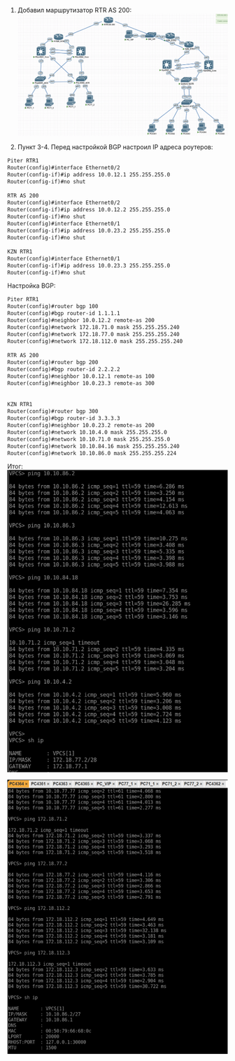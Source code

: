 1. Добавил маршрутизатор RTR AS 200:
![](images/Лабораторная%20№5.%20BGP.-21.10.2025-19_10.png)

2. Пункт 3-4. Перед настройкой BGP настроил IP адреса роутеров:
```
Piter RTR1
Router(config)#interface Ethernet0/2
Router(config-if)#ip address 10.0.12.1 255.255.255.0
Router(config-if)#no shut

RTR AS 200
Router(config)#interface Ethernet0/2
Router(config-if)#ip address 10.0.12.2 255.255.255.0
Router(config-if)#no shut
Router(config)#interface Ethernet0/1
Router(config-if)#ip address 10.0.23.2 255.255.255.0
Router(config-if)#no shut

KZN RTR1
Router(config)#interface Ethernet0/1
Router(config-if)#ip address 10.0.23.3 255.255.255.0
Router(config-if)#no shut
```

Настройка BGP:
```
Piter RTR1
Router(config)#router bgp 100
Router(config)#bgp router-id 1.1.1.1
Router(config)#neighbor 10.0.12.2 remote-as 200
Router(config)#network 172.18.71.0 mask 255.255.255.240
Router(config)#network 172.18.77.0 mask 255.255.255.240
Router(config)#network 172.18.112.0 mask 255.255.255.240

RTR AS 200
Router(config)#router bgp 200
Router(config)#bgp router-id 2.2.2.2
Router(config)#neighbor 10.0.12.1 remote-as 100
Router(config)#neighbor 10.0.23.3 remote-as 300


KZN RTR1
Router(config)#router bgp 300
Router(config)#bgp router-id 3.3.3.3
Router(config)#neighbor 10.0.23.2 remote-as 200
Router(config)#network 10.10.4.0 mask 255.255.255.0
Router(config)#network 10.10.71.0 mask 255.255.255.0
Router(config)#network 10.10.84.16 mask 255.255.255.240
Router(config)#network 10.10.86.0 mask 255.255.255.224
```

Итог:
![](images/Лабораторная%20№5.%20BGP.-22.10.2025-17_10.png)

![](images/Лабораторная%20№5.%20BGP.-22.10.2025-17_10-1.png)




